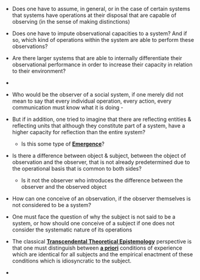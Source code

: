 - Does one have to assume, in general, or in the case of certain systems that systems have operations at their disposal that are capable of observing (in the sense of making distinctions)
- Does one have to impute observational capacities to a system? And if so, which kind of operations within the system are able to perform these observations?
- Are there larger systems that are able to internally differentiate their observational performance in order to increase their capacity in relation to their environment?
-
- Who would be the observer of a social system, if one merely did not mean to say that every individual operation, every action, every communication must know what it is doing -
- But if in addition, one tried to imagine that there are reflecting entities & reflecting units that although they constitute part of a system, have a higher capacity for reflection than the entire system?
	- Is this some type of **[Emergence](../notes/Emergence)**?

- Is there a difference between object & subject, between the object of observation and the observer, that is not already predetermined due to the operational basis that is common to both sides?
	- Is it not the observer who introduces the difference between the observer and the observed object 
	
- How can one conceive of an observation, if the observer themselves is not considered to be a system?

- One must face the question of why the subject is not said to be a system, or how should one conceive of a subject if one does not consider the systematic nature of its operations 
- The classical **[Transcendental Theoretical Epistemology](../notes/Transcendental_Theoretical_Epistemology)** perspective is that one must distinguish between **[a priori](../notes/a_priori)** conditions of experience which are identical for all subjects and the empirical enactment of these conditions which is idiosyncratic to the subject. 
- 
